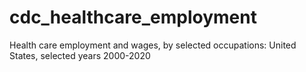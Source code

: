 # cdc_healthcare_employment
 Health care employment and wages, by selected occupations: United States, selected years 2000-2020
